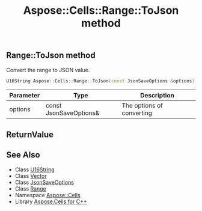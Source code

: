 ﻿---
title: Aspose::Cells::Range::ToJson method
linktitle: ToJson
second_title: Aspose.Cells for C++ API Reference
description: 'Aspose::Cells::Range::ToJson method. Convert the range to JSON value in C++.'
type: docs
weight: 5400
url: /cpp/aspose.cells/range/tojson/
---
## Range::ToJson method


Convert the range to JSON value.

```cpp
U16String Aspose::Cells::Range::ToJson(const JsonSaveOptions &options)
```


| Parameter | Type | Description |
| --- | --- | --- |
| options | const JsonSaveOptions\& | The options of converting |

## ReturnValue



## See Also

* Class [U16String](../../u16string/)
* Class [Vector](../../vector/)
* Class [JsonSaveOptions](../../jsonsaveoptions/)
* Class [Range](../)
* Namespace [Aspose::Cells](../../)
* Library [Aspose.Cells for C++](../../../)
